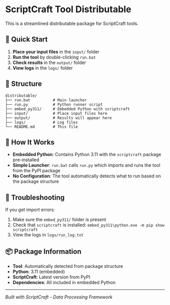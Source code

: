 # ScriptCraft Tool Distributable

This is a streamlined distributable package for ScriptCraft tools.

## 🚀 Quick Start

1. **Place your input files** in the `input/` folder
2. **Run the tool** by double-clicking `run.bat`
3. **Check results** in the `output/` folder
4. **View logs** in the `logs/` folder

## 📁 Structure

```
distributable/
├── run.bat          # Main launcher
├── run.py           # Python runner script
├── embed_py311/     # Embedded Python with scriptcraft
├── input/           # Place input files here
├── output/          # Results will appear here
├── logs/            # Log files
└── README.md        # This file
```

## 🔧 How It Works

- **Embedded Python**: Contains Python 3.11 with the `scriptcraft` package pre-installed
- **Simple Launcher**: `run.bat` calls `run.py` which imports and runs the tool from the PyPI package
- **No Configuration**: The tool automatically detects what to run based on the package structure

## 🐛 Troubleshooting

If you get import errors:
1. Make sure the `embed_py311/` folder is present
2. Check that `scriptcraft` is installed: `embed_py311\python.exe -m pip show scriptcraft`
3. View the logs in `logs/run_log.txt`

## 📦 Package Information

- **Tool**: Automatically detected from package structure
- **Python**: 3.11 (embedded)
- **ScriptCraft**: Latest version from PyPI
- **Dependencies**: All included in embedded Python

---

*Built with ScriptCraft - Data Processing Framework*
